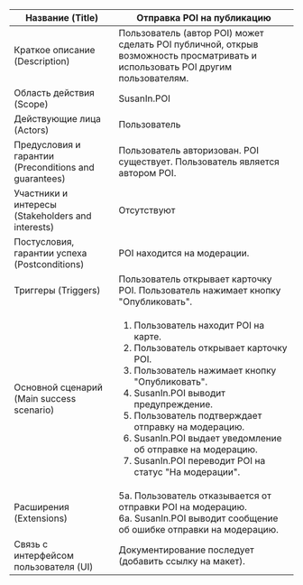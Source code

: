 | Название (Title)                                      | Отправка POI на публикацию  |
|-------------------------------------------------------|----------------------------------|
| Краткое описание (Description)                        | Пользователь (автор POI) может сделать POI публичной, открыв возможность просматривать и использовать POI другим пользователям. |
| Область действия (Scope)                              | SusanIn.POI  |
| Действующие лица (Actors)                             | Пользователь |
| Предусловия и гарантии (Preconditions and guarantees) | Пользователь авторизован. POI существует. Пользователь является автором POI. |
| Участники и интересы (Stakeholders and interests)     | Отсутствуют |
| Постусловия, гарантии успеха (Postconditions)         | POI находится на модерации. |
| Триггеры (Triggers)                                   | Пользователь открывает карточку POI. Пользователь нажимает кнопку "Опубликовать". |
| Основной сценарий (Main success scenario)             | <ol><li>Пользователь находит POI на карте.<li>Пользователь открывает карточку POI.<li>Пользователь нажимает кнопку "Опубликовать".<li>SusanIn.POI выводит предупреждение.<li>Пользователь подтверждает отправку на модерацию.<li>SusanIn.POI выдает уведомление об отправке на модерацию.<li>SusanIn.POI переводит POI на статус "На модерации". |
| Расширения (Extensions)                               | 5а. Пользователь отказывается от отправки POI на модерацию.<br />6а. SusanIn.POI выводит сообщение об ошибке отправки на модерацию. |
| Связь с интерфейсом пользователя (UI)                 | Документирование последует (добавить ссылку на макет). |